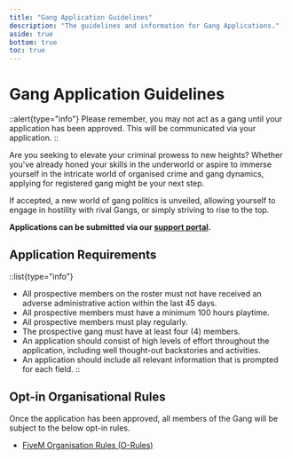 ```yaml
---
title: "Gang Application Guidelines"
description: "The guidelines and information for Gang Applications."
aside: true
bottom: true
toc: true
---
```


# Gang Application Guidelines

::alert{type="info"}
Please remember, you may not act as a gang until your application has been approved. This will be communicated via your application.
::

Are you seeking to elevate your criminal prowess to new heights? Whether you've already honed your skills in the underworld or aspire to immerse yourself in the intricate world of organised crime and gang dynamics, applying for registered gang might be your next step.

If accepted, a new world of gang politics is unveiled, allowing yourself to engage in hostility with rival Gangs, or simply striving to rise to the top. 

**Applications can be submitted via our [support portal](https://support.fatduckgaming.com/tickets/create/40).**


## Application Requirements

::list{type="info"}
- All prospective members on the roster must not have received an adverse administrative action within the last 45 days.
- All prospective members must have a minimum 100 hours playtime.
- All prospective members must play regularly.
- The prospective gang must have at least four (4) members.
- An application should consist of high levels of effort throughout the application, including well thought-out backstories and activities.
- An application should include all relevant information that is prompted for each field.
::

## Opt-in Organisational Rules

Once the application has been approved, all members of the Gang will be subject to the below opt-in rules. 

- [FiveM Organisation Rules (O-Rules)](/server-docs/rules/opt-in-rules)
